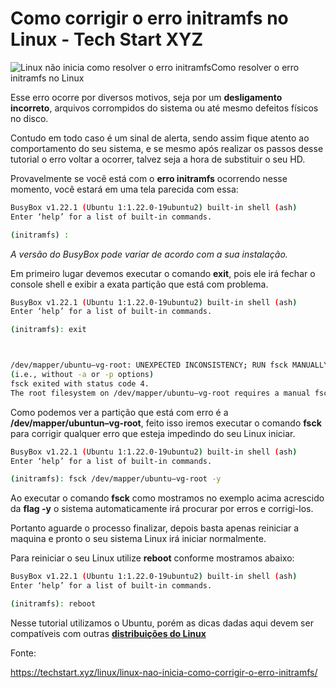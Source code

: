# Como corrigir o erro initramfs no Linux - Tech Start XYZ

![Linux não inicia como resolver o erro initramfs](https://techstart.xyz/wp-content/uploads/2019/01/Linux-n%C3%A3o-inicia-como-resolver-o-erro-initramfs.jpg.webp)Como resolver o erro initramfs no Linux

Esse erro ocorre por diversos motivos, seja por um **desligamento incorreto**, arquivos corrompidos do sistema ou até mesmo defeitos físicos no disco.

Contudo em todo caso é um sinal de alerta, sendo assim fique atento ao comportamento do seu sistema, e se mesmo após realizar os passos desse tutorial o erro voltar a ocorrer, talvez seja a hora de substituir o seu HD.

Provavelmente se você está com o **erro initramfs** ocorrendo nesse momento, você estará em uma tela parecida com essa:

```bash
BusyBox v1.22.1 (Ubuntu 1:1.22.0-19ubuntu2) built-in shell (ash)
Enter ‘help’ for a list of built-in commands.

(initramfs) :
```

*A versão do BusyBox pode variar de acordo com a sua instalação.*

Em primeiro lugar devemos executar o comando **exit**, pois ele irá fechar o console shell e exibir a exata partição que está com problema.

```bash
BusyBox v1.22.1 (Ubuntu 1:1.22.0-19ubuntu2) built-in shell (ash)
Enter ‘help’ for a list of built-in commands.

(initramfs): exit



/dev/mapper/ubuntu–vg-root: UNEXPECTED INCONSISTENCY; RUN fsck MANUALLY.
(i.e., without -a or -p options)
fsck exited with status code 4.
The root filesystem on /dev/mapper/ubuntu–vg-root requires a manual fsck
```

Como podemos ver a partição que está com erro é a **/dev/mapper/ubuntun–vg-root**, feito isso iremos executar o comando **fsck** para corrigir qualquer erro que esteja impedindo do seu Linux iniciar.

```bash
BusyBox v1.22.1 (Ubuntu 1:1.22.0-19ubuntu2) built-in shell (ash)
Enter ‘help’ for a list of built-in commands.

(initramfs): fsck /dev/mapper/ubuntu–vg-root -y
```

Ao executar o comando **fsck** como mostramos no exemplo acima acrescido da **flag -y** o sistema automaticamente irá procurar por erros e corrigi-los.

Portanto aguarde o processo finalizar, depois basta apenas reiniciar a maquina e pronto o seu sistema Linux irá iniciar normalmente.

Para reiniciar o seu Linux utilize **reboot** conforme mostramos abaixo:

```bash
BusyBox v1.22.1 (Ubuntu 1:1.22.0-19ubuntu2) built-in shell (ash)
Enter ‘help’ for a list of built-in commands.

(initramfs): reboot
```

Nesse tutorial utilizamos o Ubuntu, porém as dicas dadas aqui devem ser compatíveis com outras **[distribuições do Linux](https://techstart.xyz/topicos/linux/)**

Fonte:

https://techstart.xyz/linux/linux-nao-inicia-como-corrigir-o-erro-initramfs/
